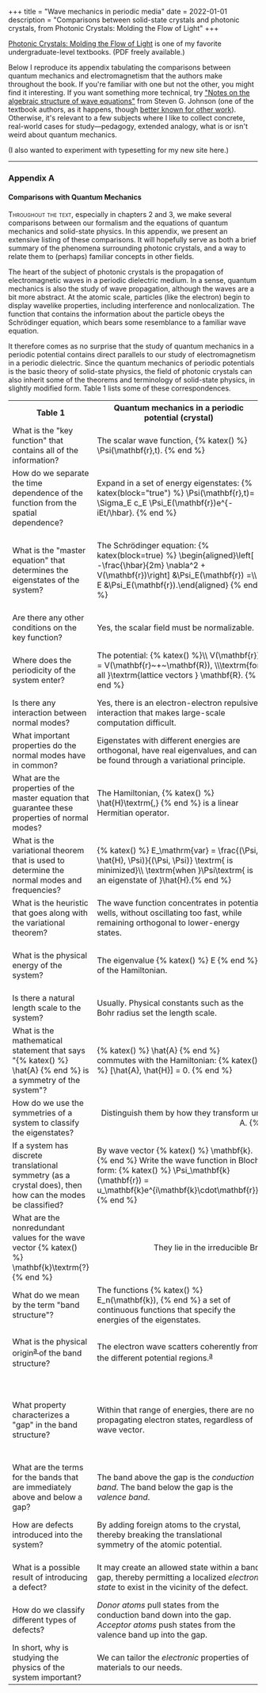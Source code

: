 +++
title = "Wave mechanics in periodic media"
date = 2022-01-01
description = "Comparisons between solid-state crystals and photonic crystals, from Photonic Crystals: Molding the Flow of Light"
+++
<!-- pedagogy, analogy, what's weird about quantum mechanics, steven g johnson -->
[Photonic Crystals: Molding the Flow of Light](http://ab-initio.mit.edu/book/) is one of my favorite undergraduate-level textbooks. (PDF freely available.)

Below I reproduce its appendix tabulating the comparisons between quantum mechanics and electromagnetism that the authors make throughout the book. If you're familiar with one but not the other, you might find it interesting. If you want something more technical, try ["Notes on the algebraic structure of wave equations"](https://math.mit.edu/~stevenj/18.369/wave-equations.pdf) from Steven G. Johnson (one of the textbook authors, as it happens, though [better known for other work](https://en.wikipedia.org/wiki/Steven_G._Johnson)). Otherwise, it's relevant to a few subjects where I like to collect concrete, real-world cases for study—pedagogy, extended analogy, what is or isn't weird about quantum mechanics.

(I also wanted to experiment with typesetting for my new site here.)

<!-- more -->

___

### Appendix A

#### Comparisons with Quantum Mechanics

<span style="font-variant:small-caps;">Throughout the text</span>, especially in chapters 2 and 3, we make several comparisons between our formalism and the equations of quantum mechanics and solid-state physics. In this appendix, we present an extensive listing of these comparisons. It will hopefully serve as both a brief summary of the phenomena surrounding photonic crystals, and a way to relate them to (perhaps) familiar concepts in other fields.

The heart of the subject of photonic crystals is the propagation of electromagnetic waves in a periodic dielectric medium. In a sense, quantum mechanics is also the study of wave propagation, although the waves are a bit more abstract. At the atomic scale, particles (like the electron) begin to display wavelike properties, including interference and nonlocalization. The function that contains the information about the particle obeys the Schrödinger equation, which bears some resemblance to a familiar wave equation.

It therefore comes as no surprise that the study of quantum mechanics in a periodic potential contains direct parallels to our study of electromagnetism in a periodic dielectric. Since the quantum mechanics of periodic potentials is the basic theory of solid-state physics, the field of photonic crystals can also inherit some of the theorems and terminology of solid-state physics, in slightly modified form. Table 1 lists some of these correspondences.

 <table class="propTable">
  <tr>
    <th>Table 1</th>
    <th>Quantum mechanics in a periodic potential (crystal)</th>
    <th>Electromagnetism in a periodic dielectric (photonic crystal)</th>
  </tr>
  <tr>
    <td>What is the "key function" that contains all of the information?</td>
    <td>The scalar wave function, {% katex() %} \Psi(\mathbf{r},t). {% end %}</td>
    <td>The magnetic vector field {% katex() %} \mathbf{H}(\mathbf{r}, t). {% end %}</td>
  </tr>
  <tr>
    <td>How do we separate the time dependence of the function from the spatial dependence?</td>
    <td>Expand in a set of energy eigenstates: {% katex(block="true") %} \Psi(\mathbf{r},t)= \Sigma_E c_E \Psi_E(\mathbf{r})e^{-iEt/\hbar}. {% end %}</td>
    <td>Expand in a set of harmonic modes (frequency eigenstates): {% katex(block="true") %}  \mathbf{H}(\mathbf{r},t) = \Sigma_\omega c_\omega \mathbf{H}_\omega(\mathbf{r})e^{-i\omega t}.{% end %}</td>
  </tr>
  <tr>
    <td>What is the "master equation" that determines the eigenstates of the system?</td>
    <td>The Schrödinger equation: {% katex(block=true) %} \begin{aligned}\left[ -\frac{\hbar}{2m} \nabla^2 + V(\mathbf{r})\right] &\Psi_E(\mathbf{r}) =\\ E &\Psi_E(\mathbf{r}).\end{aligned} {% end %}</td>
    <td>The Maxwell equations: {% katex(block=true) %}\begin{aligned} \nabla~\times~\frac{1}{\varepsilon(\mathbf{r})} \nabla \times &\mathbf{H}_\omega(\mathbf{r}) = \\ \frac{\omega^2}{c^2} &\mathbf{H}_\omega(\mathbf{r}). \end{aligned}{% end %}</td>
  </tr>
  <tr>
    <td>Are there any other conditions on the key function?</td>
    <td>Yes, the scalar field must be normalizable.</td>
    <td>Yes, the vector field must be both normalizable and transverse: {% katex() %} \nabla~\cdot~\mathbf{H} = 0 .{% end %}</td>
  </tr>
  <tr>
    <td>Where does the periodicity of the system enter?</td>
    <td>The potential: {% katex() %}\\ V(\mathbf{r}) = V(\mathbf{r}~+~\mathbf{R}), \\\textrm{for all }\textrm{lattice vectors } \mathbf{R}. {% end %}</td>
    <td>The dielectric function: {% katex() %} \\\varepsilon(\mathbf{r}) = \varepsilon(\mathbf{r}~+~\mathbf{R}),\\ \textrm{for all lattice vectors } \mathbf{R}. {% end %}</td>
  </tr>
  <tr>
    <td>Is there any interaction between normal modes?</td>
    <td>Yes, there is an electron-electron repulsive interaction that makes large-scale computation difficult.</td>
    <td>In the linear regime, electromagnetic modes do not interact, and can be calculated independently.</td>
  </tr>
  <tr>
    <td>What important properties do the normal modes have in common?</td>
    <td>Eigenstates with different energies are orthogonal, have real eigenvalues, and can be found through a variational principle.</td>
    <td>Modes with different frequencies are orthogonal, have <em>nonnegative</em> real eigenvalues, and can be found through a variational principle.</td>
  </tr>
  <tr>
    <td>What are the properties of the master equation that guarantee these properties of normal modes?</td>
    <td>The Hamiltonian, {% katex() %} \hat{H}\textrm{,} {% end %} is a linear Hermitian operator.</td>
    <td>The Maxwell operator, {% katex() %} \hat{\Theta}\textrm{,} {% end %} is a linear positive-semidefinite Hermitian operator.</td>
  </tr>
  <tr>
    <td>What is the variational theorem that is used to determine the normal modes and frequencies?</td>
    <td>{% katex() %} E_\mathrm{var} = \frac{(\Psi, \hat{H}, \Psi)}{(\Psi, \Psi)} \textrm{ is minimized}\\ \textrm{when }\Psi\textrm{ is an eigenstate of }\hat{H}.{% end %}</td>
    <td>{% katex() %} U_\mathrm{var} = \frac{(\mathbf{H}, \hat{\Theta}, \mathbf{H})}{(\mathbf{H}, \mathbf{H})} \textrm{ is minimized}\\\textrm{when }\mathbf{H}\textrm{ is an eigenstate of }\hat{\Theta}. {% end %}</td>
  </tr>
  <tr>
    <td>What is the heuristic that goes along with the variational theorem?</td>
    <td>The wave function concentrates in potential wells, without oscillating too fast, while remaining orthogonal to lower-energy states.</td>
    <td>The electromagnetic fields concentrate their energy in high-ɛ regions, without oscillating too fast, while remaining orthogonal to lower-frequency modes.</td>
  </tr>
  <tr>
    <td>What is the physical energy of the system?</td>
    <td>The eigenvalue {% katex() %} E {% end %} of the Hamiltonian.</td>
    <td>The time-average electromagnetic energy: 
    {% katex(block="true") %} U = \frac{1}{4} \int\!\!\!\mathrm{d}^3\!\mathbf{r}\; \varepsilon|\mathbf{E}|^2 + \mu_0 |\mathbf{H}|^2. {% end %}</td>
  </tr>
  <tr>
    <td>Is there a natural length scale to the system?</td>
    <td>Usually. Physical constants such as the Bohr radius set the length scale.</td>
    <td>No. Solutions are generally scale-free.</td>
  </tr>
  <tr>
    <td>What is the mathematical statement that says "{% katex() %} \hat{A} {% end %} is a symmetry of the system"?</td>
    <td>{% katex() %} \hat{A} {% end %} commutes with the Hamiltonian: {% katex() %} [\hat{A}, \hat{H}] = 0. {% end %}</td>
    <td>{% katex() %} \hat{A} {% end %} commutes with the Maxwell operator: {% katex() %} [\hat{A}, \hat{\Theta}] = 0. {% end %}</p></td>
  </tr>
  <tr>
    <td>How do we use the symmetries of a system to classify the eigenstates?</td>
    <td colspan="2" style="text-align:center">Distinguish them by how they transform under a  symmetry operation {% katex() %} \hat A. {% end %}</td>
  </tr>
  <tr>
    <td>If a system has discrete translational symmetry (as a crystal does), then how can the modes be classified?</td>
    <td>By wave vector {% katex() %} \mathbf{k}. {% end %} Write the wave function in Bloch form: {% katex() %} \Psi_\mathbf{k}(\mathbf{r}) = u_\mathbf{k}e^{i\mathbf{k}\cdot\mathbf{r}}. {% end %}</td>
    <td>By wave vector {% katex() %} \mathbf{k}. {% end %} Write the harmonic modes in Bloch form: {% katex() %} \mathbf{H}_\mathbf{k}(\mathbf{r}) = u_\mathbf{k}e^{i\mathbf{k}\cdot\mathbf{r}}. {% end %}</td>
  </tr>
  <tr>
    <td>What are the nonredundant values for the wave vector {% katex() %} \mathbf{k}\textrm{?}{% end %}</td>
    <td colspan="2" style="text-align:center">They lie in the irreducible Brillouin zone in reciprocal space.</td>
  </tr>
  <tr>
    <td>What do we mean by the term "band structure"?</td>
    <td>The functions {% katex() %} E_n(\mathbf{k}), {% end %} a set of continuous functions that specify the energies of the eigenstates.</td>
    <td>The functions {% katex() %} \omega_n(\mathbf{k}), {% end %} a set of continuous functions that specify the frequencies of the harmonic modes.</td>
  </tr>
  <tr>
    <td>What is the physical origin<sup class="sidenote-widget"><a href="#note1"">a
  </a>
</sup> of the band structure?</td>
    <td>The electron wave scatters coherently from the different potential regions.<sup class="sidenote-widget"><a href="#note1"">a</td>
    <td>The electromagnetic fields scatter coherently at the interfaces between different dielectric regions.{% note() %} Maybe rather the origin "from a causal perspective"? {% end %} </td>
  </tr>
  <tr>
    <td>What property characterizes a "gap" in the band structure?</td>
    <td>Within that range of energies, there are no propagating electron states, regardless of wave vector.</td>
    <td>Within that range of frequencies, there are no propagating electromagnetic modes, regardless of wave vector or polarization.{% note() %} Gaps only for specific polarizations or propagation directions are still interesting, so sometimes you hear the special name "complete band gap" for this case. {% end %}</td>
  </tr>
  <tr>
    <td>What are the terms for the bands that are immediately above and below a gap?</td>
    <td>The band above the gap is the <em>conduction band</em>. The band below the gap is the <em>valence band</em>.</td>
    <td>The band above the gap is the <em>air band</em>. The band below the gap is the <em>dielectric band</em>.</td>
  </tr>
  <tr>
    <td>How are defects introduced into the system?</td>
    <td>By adding foreign atoms to the crystal, thereby breaking the translational symmetry of the atomic potential.</td>
    <td>By changing the dielectric constant at particular locations, thereby breaking the translational symmetry of the dielectric function.</td>
  </tr>
  <tr>
    <td>What is a possible result of introducing a defect?</td>
    <td>It may create an allowed state within a band gap, thereby permitting a localized <em>electron state</em> to exist in the vicinity of the defect.</td>
    <td>It may create an allowed state within a band gap, thereby permitting a localized <em>electromagnetic mode</em> to exist in the vicinity of the defect.</td>
  </tr>
  <tr>
    <td>How do we classify different types of defects?</td>
    <td><em>Donor atoms</em> pull states from the conduction band down into the gap.
        <em>Acceptor atoms</em> push states from the valence band up into the gap.
</td>
    <td><em>Dielectric defects</em> pull states from the air band down into the gap.
    <em>Air defects</em> push states from the dielectric band up into the gap.</td>
  </tr>
  <tr>
    <td>In short, why is studying the physics of the system important?</td>
    <td>We can tailor the <em>electronic</em> properties of materials to our needs. </td>
    <td>We can tailor the <em>optical</em> properties of materials to our needs.</td>
  </tr>
</table> 